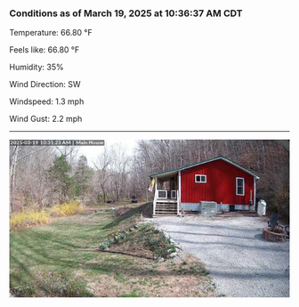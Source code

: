 ### Conditions as of March 19, 2025 at 10:36:37 AM CDT 

Temperature: 66.80 &deg;F

Feels like: 66.80 &deg;F

Humidity: 35%

Wind Direction: SW

Windspeed: 1.3 mph

Wind Gust: 2.2 mph

---

<img src="./images/latest.jpeg"/>

